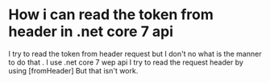 
# How i can read the token from header in .net core 7 api

I try to read the token from header request but I don't no what is the manner to do that .
I use .net core 7 wep api
I try to read the request header by using [fromHeader]
But that isn't work.

        